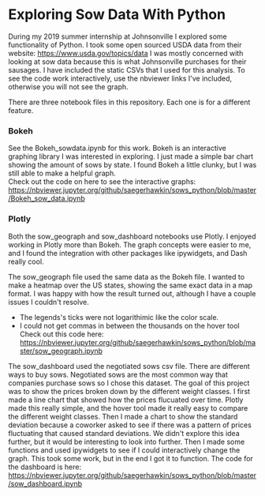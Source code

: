 # Exploring Sow Data With Python
During my 2019 summer internship at Johnsonville I explored some functionality of Python. I took some open sourced USDA data from their website: https://www.usda.gov/topics/data I was mostly concerned with looking at sow data because this is what Johnsonville purchases for their sausages. I have included the static CSVs that I used for this analysis. To see the code work interactively, use the nbviewer links I've included, otherwise you will not see the graph.

There are three notebook files in this repository. Each one is for a different feature.

### Bokeh
See the Bokeh_sowdata.ipynb for this work. Bokeh is an interactive graphing library I was interested in exploring. I just made a simple bar chart showing the amount of sows by state. I found Bokeh a little clunky, but I was still able to make a helpful graph. 
<br>Check out the code on here to see the interactive graphs: https://nbviewer.jupyter.org/github/saegerhawkin/sows_python/blob/master/Bokeh_sow_data.ipynb

### Plotly
Both the sow_geograph and sow_dashboard notebooks use Plotly. I enjoyed working in Plotly more than Bokeh. The graph concepts were easier to me, and I found the integration with other packages like ipywidgets, and Dash really cool. 

The sow_geograph file used the same data as the Bokeh file. I wanted to make a heatmap over the US states, showing the same exact data in a map format. I was happy with how the result turned out, although I have a couple issues I couldn't resolve.
- The legends's ticks were not logarithimic like the color scale.
- I could not get commas in between the thousands on the hover tool
<br>Check out this code here: https://nbviewer.jupyter.org/github/saegerhawkin/sows_python/blob/master/sow_geograph.ipynb

The sow_dashboard used the negotiated sows csv file. There are different ways to buy sows. Negotiated sows are the most common way that companies purchase sows so I chose this dataset. The goal of this project was to show the prices broken down by the different weight classes. I first made a line chart that showed how the prices flucuated over time. Plotly made this really simple, and the hover tool made it really easy to compare the different weight classes. Then I made a chart to show the standard deviation because a coworker asked to see if there was a pattern of prices fluctuating that caused standard deviations. We didn't explore this idea further, but it would be interesting to look into further. Then I made some functions and used ipywidgets to see if I could interactively change the graph. This took some work, but in the end I got it to function. 
The code for the dashboard is here: https://nbviewer.jupyter.org/github/saegerhawkin/sows_python/blob/master/sow_dashboard.ipynb
